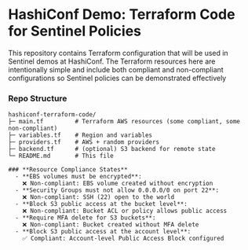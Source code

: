 # HashiConf Demo: Terraform Code for Sentinel Policies
This repository contains Terraform configuration that will be used in Sentinel demos at HashiConf.
The Terraform resources here are intentionally simple and include both compliant and non-compliant configurations so Sentinel policies can be demonstrated effectively

### **Repo Structure**
```plaintext
hashiconf-terraform-code/
├─ main.tf         # Terraform AWS resources (some compliant, some non-compliant)
├─ variables.tf    # Region and variables
├─ providers.tf    # AWS + random providers
├─ backend.tf      # (optional) S3 backend for remote state
└─ README.md       # This file

### **Resource Compliance States**
  - **EBS volumes must be encrypted**:
    ❌ Non-compliant: EBS volume created without encryption
  - **Security Groups must not allow 0.0.0.0/0 on port 22**:
    ❌ Non-compliant: SSH (22) open to the world
  - **Block S3 public access at the bucket level**:
    ❌ Non-compliant: Bucket ACL or policy allows public access
  - **Require MFA delete for S3 buckets**:
    ❌ Non-compliant: Bucket created without MFA delete
  - **Block S3 public access at the account level**:
    ✅ Compliant: Account-level Public Access Block configured
